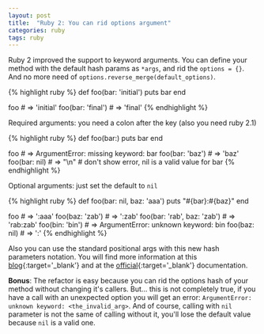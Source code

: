 ```yaml
---
layout: post
title:  "Ruby 2: You can rid options argument"
categories: ruby
tags: ruby
---
```


Ruby 2 improved the support to keyword arguments. You can define your method with the default hash params as `*args`, and rid the `options = {}`. And no more need of `options.reverse_merge(default_options)`.

{% highlight ruby %}
def foo(bar: 'initial')
  puts bar
end

foo # => 'initial'
foo(bar: 'final') # => 'final'
{% endhighlight %}

Required arguments: you need a colon after the key (also you need ruby 2.1)
<!--more-->

{% highlight ruby %}
def foo(bar:)
  puts bar
end

foo # => ArgumentError: missing keyword: bar
foo(bar: 'baz') # => 'baz'
foo(bar: nil) # => "\n"
              # don't show error, nil is a valid value for bar
{% endhighlight %}

Optional arguments: just set the default to `nil`

{% highlight ruby %}
def foo(bar: nil, baz: 'aaa')
  puts "#{bar}:#{baz}"
end

foo # => ':aaa'
foo(baz: 'zab') # => ':zab'
foo(bar: 'rab', baz: 'zab') # => 'rab:zab'
foo(bin: 'bin') # => ArgumentError: unknown keyword: bin
foo(baz: nil) # => ':'
{% endhighlight %}

Also you can use the standard positional args with this new hash parameters notation. You will find more information at this [blog][blog]{:target='_blank'} and at the [official][ruby_oficial]{:target='_blank'} documentation.

**Bonus**: The refactor is easy because you can rid the options hash of your method without changing it's callers. But... this is not completely true, if you have a call with an unexpected option you will get an error: `ArgumentError: unknown keyword: <the_invalid_arg>`. And of course, calling with `nil` parameter is not the same of calling without it, you'll lose the default value because `nil` is a valid one.

[blog]: https://robots.thoughtbot.com/ruby-2-keyword-arguments
[ruby_oficial]: https://ruby-doc.org/core-2.2.2/doc/syntax/calling_methods_rdoc.html#label-Keyword+Arguments
